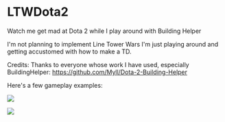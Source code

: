 # LTWDota2
Watch me get mad at Dota 2 while I play around with Building Helper

I'm not planning to implement Line Tower Wars I'm just playing around and getting accustomed with how to make a TD.

Credits:
Thanks to everyone whose work I have used, especially BuildingHelper:
https://github.com/Myll/Dota-2-Building-Helper

Here's a few gameplay examples:  

![](https://thumbs.gfycat.com/ActiveFarawayArcticseal-size_restricted.gif)  

![](https://thumbs.gfycat.com/EthicalAggressiveAlligator-size_restricted.gif)
